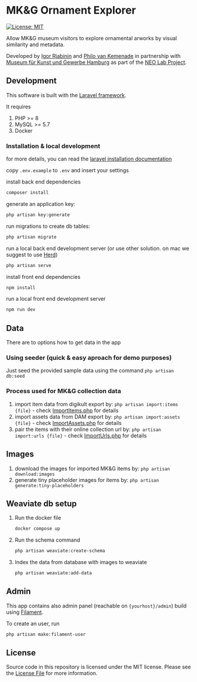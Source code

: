 # MK&G Ornament Explorer

[![License: MIT](https://img.shields.io/badge/License-MIT-yellow.svg)](https://opensource.org/licenses/MIT)

Allow MK&G museum visitors to explore ornamental arworks by visual similarity and metadata.

Developed by [Igor Rjabinin](https://github.com/igor-kamil/) and [Philo van Kemenade](https://github.com/phivk/) in partnership with [Museum für Kunst und Gewerbe Hamburg](https://www.mkg-hamburg.de/en) as part of the [NEO Lab Project](https://www.mkg-hamburg.de/en/neo-lab).

## Development

This software is built with the [Laravel framework](http://laravel.com/).

It requires

1. PHP >= 8
1. MySQL >= 5.7
1. Docker


### Installation & local development

for more details, you can read the [laravel installation documentation](https://laravel.com/docs/10.x/installation)

copy `.env.example` to `.env` and insert your settings

install back end dependencies

```bash
composer install
```

generate an application key:

```bash
php artisan key:generate
```

run migrations to create db tables:

```bash
php artisan migrate
```


run a local back end development server
(or use other solution. on mac we suggest to use [Herd](https://herd.laravel.com))

```bash
php artisan serve
```

install front end dependencies

```bash
npm install
```

run a local front end development server

```bash
npm run dev
```


## Data

There are to options how to get data in the app

### Using seeder (quick & easy aproach for demo purposes)

Just seed the provided sample data using the command `php artisan db:seed`

### Process used for MK&G collection data

1. import item data from digikult export by: `php artisan import:items {file}` - check [ImportItems.php](app/Console/Commands/ImportItems.php) for details
2. import assets data from DAM export by: `php artisan import:assets {file}` - check [ImportAssets.php](app/Console/Commands/ImportAssets.php) for details
3. pair the items with their online collection url by: `php artisan import:urls {file}` - check [ImportUrls.php](app/Console/Commands/ImportUrls.php) for details

## Images

1. download the images for imported MK&G items by: `php artisan download:images`
2. generate tiny placeholder images for items by: `php artisan generate:tiny-placeholders`

## Weaviate db setup

1. Run the docker file 
    ```bash
    docker compose up
    ```
1. Run the schema command
    ```bash
    php artisan weaviate:create-schema
    ```
1. Index the data from database with images to weaviate
    ```bash
    php artisan weaviate:add-data
    ```

## Admin

This app contains also admin panel (reachable on `{yourhost}/admin`) build using [Filament](https://filamentphp.com).

To create an user, run

```bash
php artisan make:filament-user
```

## License

Source code in this repository is licensed under the MIT license. Please see the [License File](LICENSE) for more information.
